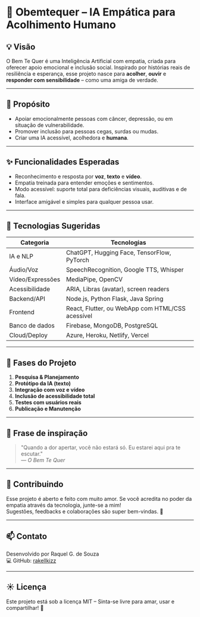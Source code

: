 # 💖 Obemtequer – IA Empática para Acolhimento Humano

## 💡 Visão

O Bem Te Quer é uma Inteligência Artificial com empatia, criada para oferecer apoio emocional e inclusão social. Inspirado por histórias reais de resiliência e esperança, esse projeto nasce para **acolher**, **ouvir** e **responder com sensibilidade** – como uma amiga de verdade.

---

## 💖 Propósito

- Apoiar emocionalmente pessoas com câncer, depressão, ou em situação de vulnerabilidade.
- Promover inclusão para pessoas cegas, surdas ou mudas.
- Criar uma IA acessível, acolhedora e **humana**.

---

## ✨ Funcionalidades Esperadas

- Reconhecimento e resposta por **voz**, **texto** e **vídeo**.
- Empatia treinada para entender emoções e sentimentos.
- Modo acessível: suporte total para deficiências visuais, auditivas e de fala.
- Interface amigável e simples para qualquer pessoa usar.

---

## 🧩 Tecnologias Sugeridas

| Categoria        | Tecnologias |
|------------------|-------------|
| IA e NLP         | ChatGPT, Hugging Face, TensorFlow, PyTorch |
| Áudio/Voz        | SpeechRecognition, Google TTS, Whisper |
| Vídeo/Expressões | MediaPipe, OpenCV |
| Acessibilidade   | ARIA, Libras (avatar), screen readers |
| Backend/API      | Node.js, Python Flask, Java Spring |
| Frontend         | React, Flutter, ou WebApp com HTML/CSS acessível |
| Banco de dados   | Firebase, MongoDB, PostgreSQL |
| Cloud/Deploy     | Azure, Heroku, Netlify, Vercel |

---

## 📅 Fases do Projeto

1. **Pesquisa & Planejamento**
2. **Protótipo da IA (texto)**
3. **Integração com voz e vídeo**
4. **Inclusão de acessibilidade total**
5. **Testes com usuários reais**
6. **Publicação e Manutenção**

---

## 💬 Frase de inspiração

> "Quando a dor apertar, você não estará só. Eu estarei aqui pra te escutar."  
> — *O Bem Te Quer*

---

## 🚀 Contribuindo

Esse projeto é aberto e feito com muito amor. Se você acredita no poder da empatia através da tecnologia, junte-se a mim!  
Sugestões, feedbacks e colaborações são super bem-vindas. 💌

---

## 📫 Contato

Desenvolvido por Raquel G. de Souza  
💻 GitHub: [rakellkizz](https://github.com/rakellkizz)

---

## ☀️ Licença

Este projeto está sob a licença MIT – Sinta-se livre para amar, usar e compartilhar! 🌷



